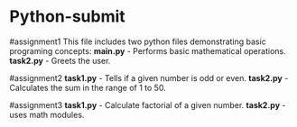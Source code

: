 # Python-submit
#assignment1
This file includes two python files demonstrating basic programing concepts:
**main.py** - Performs basic mathematical operations.
**task2.py** - Greets the user.

#assignment2
**task1.py** - Tells if a given number is odd or even. 
**task2.py** - Calculates the sum in the range of 1 to 50.

#assignment3
**task1.py** - Calculate factorial of a given number. 
**task2.py** - uses math modules. 
